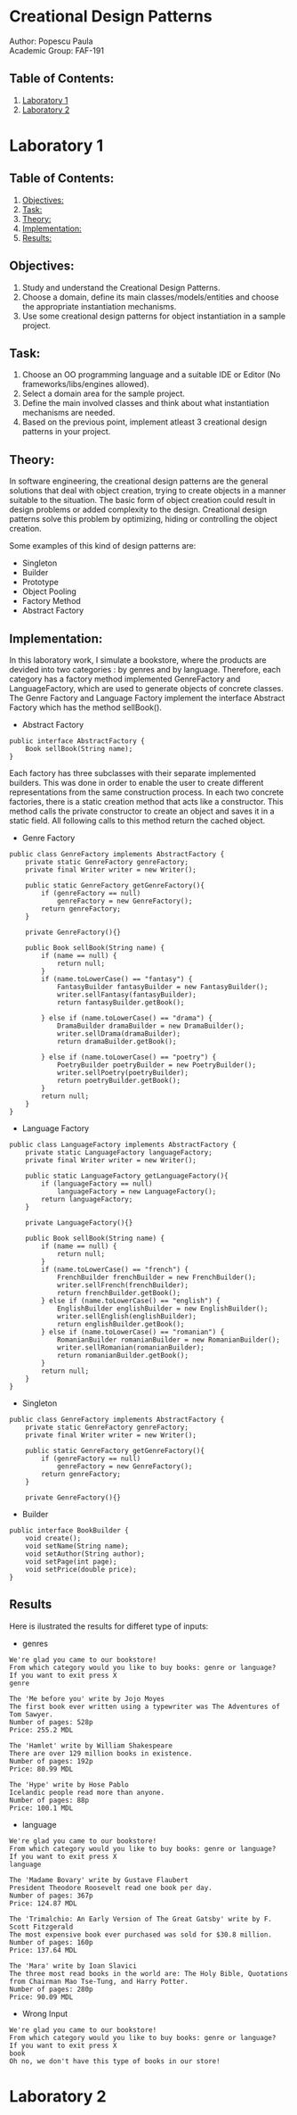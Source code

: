 # Creational Design Patterns

Author: Popescu Paula   
Academic Group: FAF-191

## Table of Contents:
1. [Laboratory 1](#laboratory1)
2. [Laboratory 2](#laboratory2)

#  Laboratory 1
## Table of Contents:
1. [Objectives:](#objectives) 
2. [Task:](#task)
3. [Theory:](#theory)
4. [Implementation:](#implementation)
5. [Results:](#results)

## Objectives:
1. Study and understand the Creational Design Patterns.
2. Choose a domain, define its main classes/models/entities and choose the appropriate instantiation mechanisms.
3. Use some creational design patterns for object instantiation in a sample project.

## Task:
1. Choose an OO programming language and a suitable IDE or Editor (No frameworks/libs/engines allowed).
2. Select a domain area for the sample project.
3. Define the main involved classes and think about what instantiation mechanisms are needed.
4. Based on the previous point, implement atleast 3 creational design patterns in your project.

## Theory:
In software engineering, the creational design patterns are the general solutions that deal with object creation, trying to create objects in a manner suitable to the situation. The basic form of object creation could result in design problems or added complexity to the design. Creational design patterns solve this problem by optimizing, hiding or controlling the object creation.

Some examples of this kind of design patterns are:
* Singleton
* Builder
* Prototype
* Object Pooling
* Factory Method
* Abstract Factory

## Implementation:
In this laboratory work, I simulate a bookstore, where the products are devided into two categories : by genres and by language. Therefore, each category has a factory method implemented GenreFactory and LanguageFactory, which are used to generate objects of concrete classes. The Genre Factory and Language Factory implement the interface Abstract Factory which has the method sellBook(). 
* Abstract Factory
```
public interface AbstractFactory {
    Book sellBook(String name);
}
```
Each factory has three subclasses with their separate implemented builders. This was done in order to enable the user to create different representations from the same construction process. In each two concrete factories, there is a static creation method that acts like a constructor. This method calls the private constructor to create an object and saves it in a static field. All following calls to this method return the cached object.   
* Genre Factory
```
public class GenreFactory implements AbstractFactory {
    private static GenreFactory genreFactory;
    private final Writer writer = new Writer();

    public static GenreFactory getGenreFactory(){
        if (genreFactory == null)
            genreFactory = new GenreFactory();
        return genreFactory;
    }

    private GenreFactory(){}

    public Book sellBook(String name) {
        if (name == null) {
            return null;
        }
        if (name.toLowerCase() == "fantasy") {
            FantasyBuilder fantasyBuilder = new FantasyBuilder();
            writer.sellFantasy(fantasyBuilder);
            return fantasyBuilder.getBook();

        } else if (name.toLowerCase() == "drama") {
            DramaBuilder dramaBuilder = new DramaBuilder();
            writer.sellDrama(dramaBuilder);
            return dramaBuilder.getBook();

        } else if (name.toLowerCase() == "poetry") {
            PoetryBuilder poetryBuilder = new PoetryBuilder();
            writer.sellPoetry(poetryBuilder);
            return poetryBuilder.getBook();
        }
        return null;
    }
}
```

* Language Factory
```
public class LanguageFactory implements AbstractFactory {
    private static LanguageFactory languageFactory;
    private final Writer writer = new Writer();

    public static LanguageFactory getLanguageFactory(){
        if (languageFactory == null)
            languageFactory = new LanguageFactory();
        return languageFactory;
    }

    private LanguageFactory(){}

    public Book sellBook(String name) {
        if (name == null) {
            return null;
        }
        if (name.toLowerCase() == "french") {
            FrenchBuilder frenchBuilder = new FrenchBuilder();
            writer.sellFrench(frenchBuilder);
            return frenchBuilder.getBook();
        } else if (name.toLowerCase() == "english") {
            EnglishBuilder englishBuilder = new EnglishBuilder();
            writer.sellEnglish(englishBuilder);
            return englishBuilder.getBook();
        } else if (name.toLowerCase() == "romanian") {
            RomanianBuilder romanianBuilder = new RomanianBuilder();
            writer.sellRomanian(romanianBuilder);
            return romanianBuilder.getBook();
        }
        return null;
    }
}
```
* Singleton
```
public class GenreFactory implements AbstractFactory {
    private static GenreFactory genreFactory;
    private final Writer writer = new Writer();

    public static GenreFactory getGenreFactory(){
        if (genreFactory == null)
            genreFactory = new GenreFactory();
        return genreFactory;
    }

    private GenreFactory(){}
```

* Builder
```
public interface BookBuilder {
    void create();
    void setName(String name);
    void setAuthor(String author);
    void setPage(int page);
    void setPrice(double price);
}
```

## Results
Here is ilustrated the results for differet type of inputs:
* genres
```
We're glad you came to our bookstore!
From which category would you like to buy books: genre or language? 
If you want to exit press X 
genre

The 'Me before you' write by Jojo Moyes
The first book ever written using a typewriter was The Adventures of Tom Sawyer.
Number of pages: 528p
Price: 255.2 MDL

The 'Hamlet' write by William Shakespeare
There are over 129 million books in existence.
Number of pages: 192p
Price: 80.99 MDL

The 'Hype' write by Hose Pablo
Icelandic people read more than anyone.
Number of pages: 88p
Price: 100.1 MDL

```

* language
```
We're glad you came to our bookstore!
From which category would you like to buy books: genre or language? 
If you want to exit press X 
language

The 'Madame Bovary' write by Gustave Flaubert
President Theodore Roosevelt read one book per day.
Number of pages: 367p
Price: 124.87 MDL

The 'Trimalchio: An Early Version of The Great Gatsby' write by F. Scott Fitzgerald
The most expensive book ever purchased was sold for $30.8 million.
Number of pages: 160p
Price: 137.64 MDL

The 'Mara' write by Ioan Slavici
The three most read books in the world are: The Holy Bible, Quotations from Chairman Mao Tse-Tung, and Harry Potter.
Number of pages: 280p
Price: 90.09 MDL
```

* Wrong Input
```
We're glad you came to our bookstore!
From which category would you like to buy books: genre or language? 
If you want to exit press X 
book
Oh no, we don't have this type of books in our store!
```

#  Laboratory 2
